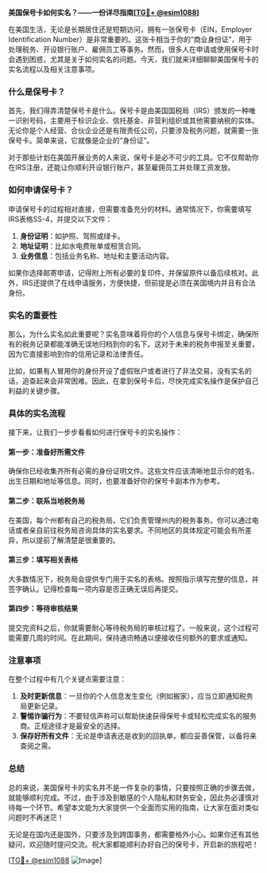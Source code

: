 **美国保号卡如何实名？——一份详尽指南[[TG💪+ @esim1088](https://t.me/s/esim1088)]**

在美国生活，无论是长期居住还是短期访问，拥有一张保号卡（EIN，Employer Identification Number）是非常重要的。这张卡相当于你的“商业身份证”，用于处理税务、开设银行账户、雇佣员工等事务。然而，很多人在申请或使用保号卡时会遇到困惑，尤其是关于如何实名的问题。今天，我们就来详细聊聊美国保号卡的实名流程以及相关注意事项。

### 什么是保号卡？

首先，我们得弄清楚保号卡是什么。保号卡是由美国国税局（IRS）颁发的一种唯一识别号码，主要用于标识企业、信托基金、非营利组织或其他需要纳税的实体。无论你是个人经营、合伙企业还是有限责任公司，只要涉及税务问题，就需要一张保号卡。简单来说，它就像是企业的“身份证”。

对于那些计划在美国开展业务的人来说，保号卡是必不可少的工具。它不仅帮助你在IRS注册，还能让你顺利开设银行账户，甚至雇佣员工并处理工资发放。

### 如何申请保号卡？

申请保号卡的过程相对直接，但需要准备充分的材料。通常情况下，你需要填写IRS表格SS-4，并提交以下文件：

1. **身份证明**：如护照、驾照或绿卡。
2. **地址证明**：比如水电费账单或租赁合同。
3. **业务信息**：包括业务名称、地址和主要活动内容。

如果你选择邮寄申请，记得附上所有必要的复印件，并保留原件以备后续核对。此外，IRS还提供了在线申请服务，方便快捷，但前提是必须在美国境内并且有合法身份。

### 实名的重要性

那么，为什么实名如此重要呢？实名意味着将你的个人信息与保号卡绑定，确保所有的税务记录都能准确无误地归档到你的名下。这对于未来的税务申报至关重要，因为它直接影响到你的信用记录和法律责任。

比如，如果有人冒用你的身份开设了虚假账户或者进行了非法交易，没有实名的话，追查起来会非常困难。因此，在拿到保号卡后，尽快完成实名操作是保护自己利益的关键步骤。

### 具体的实名流程

接下来，让我们一步步看看如何进行保号卡的实名操作：

#### 第一步：准备好所需文件

确保你已经收集齐所有必需的身份证明文件。这些文件应该清晰地显示你的姓名、出生日期和地址等信息。同时，也要准备好你的保号卡副本作为参考。

#### 第二步：联系当地税务局

在美国，每个州都有自己的税务局，它们负责管理州内的税务事务。你可以通过电话或者亲自前往税务局咨询具体的实名要求。不同地区的具体规定可能会有所差异，所以提前了解清楚是很重要的。

#### 第三步：填写相关表格

大多数情况下，税务局会提供专门用于实名的表格。按照指示填写完整的信息，并签字确认。记得检查每一项内容是否正确无误后再提交。

#### 第四步：等待审核结果

提交完资料之后，你就需要耐心等待税务局的审核过程了。一般来说，这个过程可能需要几周的时间。在此期间，保持通讯畅通以便接收任何额外的要求或通知。

### 注意事项

在整个过程中有几个关键点需要注意：

1. **及时更新信息**：一旦你的个人信息发生变化（例如搬家），应当立即通知税务局更新记录。
2. **警惕诈骗行为**：不要轻信声称可以帮助快速获得保号卡或轻松完成实名的服务商。正规途径才是最安全的选择。
3. **保存好所有文件**：无论是申请表还是收到的回执单，都应妥善保管，以备将来查阅之需。

### 总结

总的来说，美国保号卡的实名并不是一件复杂的事情，只要按照正确的步骤去做，就能够顺利完成。不过，由于涉及到敏感的个人隐私和财务安全，因此务必谨慎对待每一个环节。希望本文能为大家提供一个全面而实用的指南，让大家在面对类似问题时不再迷茫！

无论是在国内还是国外，只要涉及到跨国事务，都需要格外小心。如果你还有其他疑问，欢迎随时提问交流。祝大家都能顺利办好自己的保号卡，开启新的旅程吧！

[[TG💪+ @esim1088](https://t.me/s/esim1088) ![Image](https://i.postimg.cc/4NQfJmqS/Snipaste-2025-05-13-00-14-12.png)]